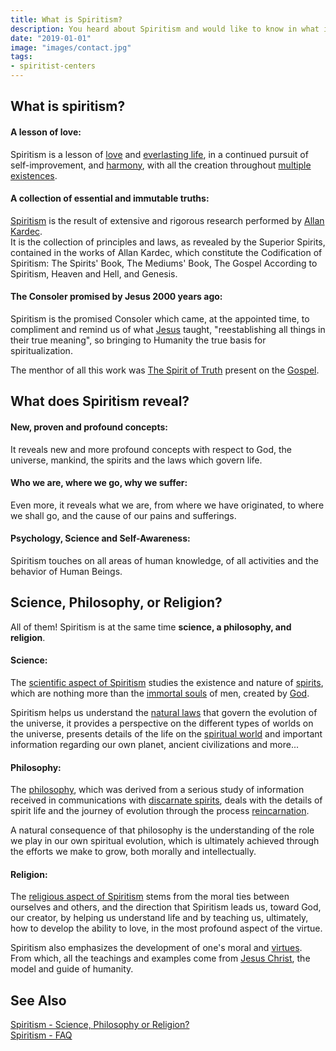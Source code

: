```yaml
---
title: What is Spiritism?
description: You heard about Spiritism and would like to know in what it is? We will try our best..
date: "2019-01-01"
image: "images/contact.jpg"
tags:
- spiritist-centers
---
```


## What is spiritism?

#### A lesson of love:
Spiritism is a lesson of [love](/divine-laws/love) and [everlasting life](/about/immortal-spirit), 
in a continued pursuit of self-improvement, and [harmony](/divine-laws/harmony),
with all the creation throughout [multiple existences](/about/reincarnation).  

#### A collection of essential and immutable truths:
[Spiritism](/spiritism) is the result of extensive and rigorous research performed by [Allan Kardec](/bio/allan-kardec).  
It is the collection of principles and laws, as revealed by the Superior Spirits,
contained in the works of Allan Kardec, which constitute the Codification of Spiritism: The Spirits' Book, The Mediums' Book, The Gospel According to Spiritism, Heaven and Hell, and Genesis.  

#### The Consoler promised by Jesus 2000 years ago:
Spiritism is the promised Consoler which came, at the appointed time, to compliment and remind us of what [Jesus](/bio/jesus) taught, 
"reestablishing all things in their true meaning", so bringing to Humanity the true basis for spiritualization.  

The menthor of all this work was [The Spirit of Truth](/about/spirit-of-truth) present on the [Gospel](/gospel).

## What does Spiritism reveal?  

#### New, proven and profound concepts:
It reveals new and more profound concepts with respect to God, the universe, mankind, the spirits and the laws which govern life.  

#### Who we are, where we go, why we suffer:
Even more, it reveals what we are, from where we have originated, to where we shall go, and the cause of our pains and sufferings.  

#### Psychology, Science and Self-Awareness:
Spiritism touches on all areas of human knowledge, of all activities and the behavior of Human Beings.  

## Science, Philosophy, or Religion?
All of them! Spiritism is at the same time **science, a philosophy, and religion**.

#### Science:
The [scientific aspect of Spiritism](../science) studies the existence and nature of [spirits](/about/spirit), which are nothing 
more than the [immortal souls](/about/immortal-spirit) of men, created by [God](/about/god).

Spiritism helps us understand the [natural laws](/divine-laws) that govern the evolution of the universe, 
it provides a perspective on the different types of worlds on the universe,
presents details of the life on the [spiritual world](/about/spiritual-world) and
important information regarding our own planet, ancient civilizations and more...

#### Philosophy:
The [philosophy](../philosophy), which was derived from a serious study of information received in communications 
with [discarnate spirits](/about/discarnate), deals with the details of spirit life and the journey of evolution through the process 
[reincarnation](/about/reincarnation). 

A natural consequence of that philosophy is the understanding of the role we play in our own spiritual evolution,
which is ultimately achieved through the efforts we make to grow, both morally and intellectually.


#### Religion:
The [religious aspect of Spiritism](../religion) stems from the moral ties between ourselves and others,
and the direction that Spiritism leads us, toward God, our creator, by helping us understand life and 
by teaching us, ultimately, how to develop the ability to love, in the most profound aspect of the virtue.

Spiritism also emphasizes the development of one's moral and [virtues](/virtues). From which, all the teachings
and examples come from [Jesus Christ](/about/jesus), the model and guide of humanity.


## See Also
[Spiritism - Science, Philosophy or Religion?](../science-philosophy-religion)  
[Spiritism - FAQ](../faq)  

